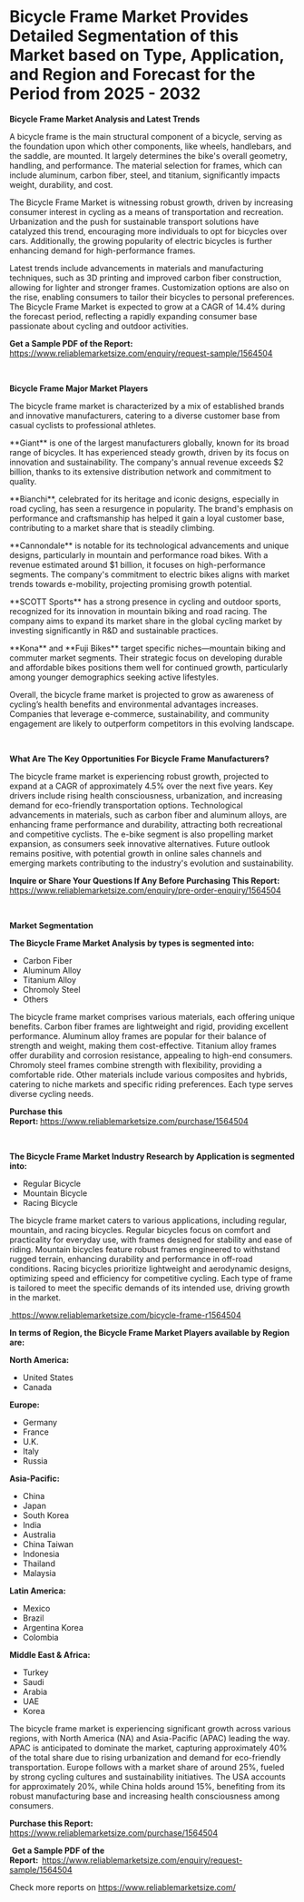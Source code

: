 <p><h1>Bicycle Frame Market Provides Detailed Segmentation of this Market based on Type, Application, and Region and Forecast for the Period from 2025 - 2032</h1></p><p><strong>Bicycle Frame Market Analysis and Latest Trends</strong></p>
<p><p>A bicycle frame is the main structural component of a bicycle, serving as the foundation upon which other components, like wheels, handlebars, and the saddle, are mounted. It largely determines the bike's overall geometry, handling, and performance. The material selection for frames, which can include aluminum, carbon fiber, steel, and titanium, significantly impacts weight, durability, and cost.</p><p>The Bicycle Frame Market is witnessing robust growth, driven by increasing consumer interest in cycling as a means of transportation and recreation. Urbanization and the push for sustainable transport solutions have catalyzed this trend, encouraging more individuals to opt for bicycles over cars. Additionally, the growing popularity of electric bicycles is further enhancing demand for high-performance frames.</p><p>Latest trends include advancements in materials and manufacturing techniques, such as 3D printing and improved carbon fiber construction, allowing for lighter and stronger frames. Customization options are also on the rise, enabling consumers to tailor their bicycles to personal preferences. The Bicycle Frame Market is expected to grow at a CAGR of 14.4% during the forecast period, reflecting a rapidly expanding consumer base passionate about cycling and outdoor activities.</p></p>
<p><strong>Get a Sample PDF of the Report:&nbsp;</strong> <a href="https://www.reliablemarketsize.com/enquiry/request-sample/1564504?utm_campaign=1886&utm_medium=2&utm_source=Github&utm_content=ia&utm_term=06022025&utm_id=bicycle-frame">https://www.reliablemarketsize.com/enquiry/request-sample/1564504</a></p>
<p>&nbsp;</p>
<p><strong>Bicycle Frame Major Market Players</strong></p>
<p><p>The bicycle frame market is characterized by a mix of established brands and innovative manufacturers, catering to a diverse customer base from casual cyclists to professional athletes.</p><p>**Giant** is one of the largest manufacturers globally, known for its broad range of bicycles. It has experienced steady growth, driven by its focus on innovation and sustainability. The company's annual revenue exceeds $2 billion, thanks to its extensive distribution network and commitment to quality.</p><p>**Bianchi**, celebrated for its heritage and iconic designs, especially in road cycling, has seen a resurgence in popularity. The brand's emphasis on performance and craftsmanship has helped it gain a loyal customer base, contributing to a market share that is steadily climbing.</p><p>**Cannondale** is notable for its technological advancements and unique designs, particularly in mountain and performance road bikes. With a revenue estimated around $1 billion, it focuses on high-performance segments. The company's commitment to electric bikes aligns with market trends towards e-mobility, projecting promising growth potential.</p><p>**SCOTT Sports** has a strong presence in cycling and outdoor sports, recognized for its innovation in mountain biking and road racing. The company aims to expand its market share in the global cycling market by investing significantly in R&D and sustainable practices.</p><p>**Kona** and **Fuji Bikes** target specific niches—mountain biking and commuter market segments. Their strategic focus on developing durable and affordable bikes positions them well for continued growth, particularly among younger demographics seeking active lifestyles.</p><p>Overall, the bicycle frame market is projected to grow as awareness of cycling’s health benefits and environmental advantages increases. Companies that leverage e-commerce, sustainability, and community engagement are likely to outperform competitors in this evolving landscape.</p></p>
<p>&nbsp;</p>
<p><strong>What Are The Key Opportunities For Bicycle Frame Manufacturers?</strong></p>
<p><p>The bicycle frame market is experiencing robust growth, projected to expand at a CAGR of approximately 4.5% over the next five years. Key drivers include rising health consciousness, urbanization, and increasing demand for eco-friendly transportation options. Technological advancements in materials, such as carbon fiber and aluminum alloys, are enhancing frame performance and durability, attracting both recreational and competitive cyclists. The e-bike segment is also propelling market expansion, as consumers seek innovative alternatives. Future outlook remains positive, with potential growth in online sales channels and emerging markets contributing to the industry's evolution and sustainability.</p></p>
<p><strong>Inquire or Share Your Questions If Any Before Purchasing This Report:</strong> <a href="https://www.reliablemarketsize.com/enquiry/pre-order-enquiry/1564504?utm_campaign=1886&utm_medium=2&utm_source=Github&utm_content=ia&utm_term=06022025&utm_id=bicycle-frame">https://www.reliablemarketsize.com/enquiry/pre-order-enquiry/1564504</a></p>
<p>&nbsp;</p>
<p><strong>Market Segmentation</strong></p>
<p><strong>The Bicycle Frame Market Analysis by types is segmented into:</strong></p>
<p><ul><li>Carbon Fiber</li><li>Aluminum Alloy</li><li>Titanium Alloy</li><li>Chromoly Steel</li><li>Others</li></ul></p>
<p><p>The bicycle frame market comprises various materials, each offering unique benefits. Carbon fiber frames are lightweight and rigid, providing excellent performance. Aluminum alloy frames are popular for their balance of strength and weight, making them cost-effective. Titanium alloy frames offer durability and corrosion resistance, appealing to high-end consumers. Chromoly steel frames combine strength with flexibility, providing a comfortable ride. Other materials include various composites and hybrids, catering to niche markets and specific riding preferences. Each type serves diverse cycling needs.</p></p>
<p><strong>Purchase this Report:&nbsp;</strong><a href="https://www.reliablemarketsize.com/purchase/1564504?utm_campaign=1886&utm_medium=2&utm_source=Github&utm_content=ia&utm_term=06022025&utm_id=bicycle-frame">https://www.reliablemarketsize.com/purchase/1564504</a></p>
<p>&nbsp;</p>
<p><strong>The Bicycle Frame Market Industry Research by Application is segmented into:</strong></p>
<p><ul><li>Regular Bicycle</li><li>Mountain Bicycle</li><li>Racing Bicycle</li></ul></p>
<p><p>The bicycle frame market caters to various applications, including regular, mountain, and racing bicycles. Regular bicycles focus on comfort and practicality for everyday use, with frames designed for stability and ease of riding. Mountain bicycles feature robust frames engineered to withstand rugged terrain, enhancing durability and performance in off-road conditions. Racing bicycles prioritize lightweight and aerodynamic designs, optimizing speed and efficiency for competitive cycling. Each type of frame is tailored to meet the specific demands of its intended use, driving growth in the market.</p></p>
<p><a href="https://www.reliablemarketsize.com/bicycle-frame-r1564504?utm_campaign=1886&utm_medium=2&utm_source=Github&utm_content=ia&utm_term=06022025&utm_id=bicycle-frame">&nbsp;https://www.reliablemarketsize.com/bicycle-frame-r1564504</a></p>
<p><strong>In terms of Region, the Bicycle Frame Market Players available by Region are:</strong></p>
<p>
    <p> <strong> North America: </strong>
        <ul>
            <li>United States</li>
            <li>Canada</li>
        </ul>
        </p> 
    <p> <strong> Europe: </strong>
        <ul>
            <li>Germany</li>
            <li>France</li>
            <li>U.K.</li>
            <li>Italy</li>
            <li>Russia</li>
        </ul>
        </p> 
    <p> <strong> Asia-Pacific: </strong>
        <ul>
            <li>China</li>
            <li>Japan</li>
            <li>South Korea</li>
            <li>India</li>
            <li>Australia</li>
            <li>China Taiwan</li>
            <li>Indonesia</li>
            <li>Thailand</li>
            <li>Malaysia</li>
        </ul>
        </p> 
    <p> <strong> Latin America: </strong>
        <ul>
            <li>Mexico</li>
            <li>Brazil</li>
            <li>Argentina Korea</li>
            <li>Colombia</li>
        </ul>
        </p> 
    <p> <strong> Middle East & Africa: </strong>
        <ul>
            <li>Turkey</li>
            <li>Saudi</li>
            <li>Arabia</li>
            <li>UAE</li>
            <li>Korea</li>
        </ul>
    </p>
    </p>
<p><p>The bicycle frame market is experiencing significant growth across various regions, with North America (NA) and Asia-Pacific (APAC) leading the way. APAC is anticipated to dominate the market, capturing approximately 40% of the total share due to rising urbanization and demand for eco-friendly transportation. Europe follows with a market share of around 25%, fueled by strong cycling cultures and sustainability initiatives. The USA accounts for approximately 20%, while China holds around 15%, benefiting from its robust manufacturing base and increasing health consciousness among consumers.</p></p>
<p><strong>Purchase this Report: </strong><a href="https://www.reliablemarketsize.com/purchase/1564504?utm_campaign=1886&utm_medium=2&utm_source=Github&utm_content=ia&utm_term=06022025&utm_id=bicycle-frame">https://www.reliablemarketsize.com/purchase/1564504</a></p>
<p>&nbsp;<strong>Get a Sample PDF of the Report:&nbsp;&nbsp;</strong><a href="https://www.reliablemarketsize.com/enquiry/request-sample/1564504?utm_campaign=1886&utm_medium=2&utm_source=Github&utm_content=ia&utm_term=06022025&utm_id=bicycle-frame">https://www.reliablemarketsize.com/enquiry/request-sample/1564504</a></p>
<p><strong></strong></p>
<p>Check more reports on <a href="https://www.reliablemarketsize.com/?utm_campaign=1886&utm_medium=2&utm_source=Github&utm_content=ia&utm_term=06022025&utm_id=bicycle-frame">https://www.reliablemarketsize.com/</a></p>